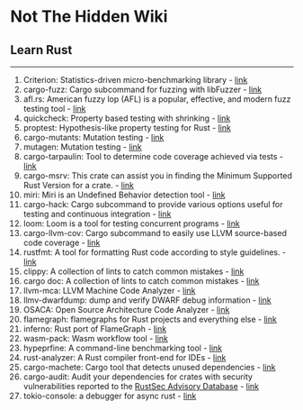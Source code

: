 # Not The Hidden Wiki

## Learn Rust
-----

1. Criterion: Statistics-driven micro-benchmarking library - [link]("https://docs.rs/criterion/latest/criterion/")
2. cargo-fuzz: Cargo subcommand for fuzzing with libFuzzer - [link]("https://github.com/rust-fuzz/cargo-fuzz")
3. afl.rs: American fuzzy lop (AFL) is a popular, effective, and modern fuzz testing tool - [link]("https://github.com/rust-fuzz/afl.rs")
4. quickcheck: Property based testing with shrinking - [link]("https://docs.rs/quickcheck/1.0.3/quickcheck/")
5. proptest: Hypothesis-like property testing for Rust - [link]("https://github.com/proptest-rs/proptest")
6. cargo-mutants: Mutation testing - [link]("https://docs.rs/quickcheck/1.0.3/quickcheck/")
7. mutagen: Mutation testing - [link]("https://github.com/llogiq/mutagen")
8. cargo-tarpaulin: Tool to determine code coverage achieved via tests - [link]("https://github.com/xd009642/tarpaulin")
9. cargo-msrv: This crate can assist you in finding the Minimum Supported Rust Version for a crate. - [link]("https://github.com/foresterre/cargo-msrv")
10. miri: Miri is an Undefined Behavior detection tool - [link]("https://github.com/rust-lang/miri")
11. cargo-hack: Cargo subcommand to provide various options useful for testing and continuous integration - [link]("https://github.com/taiki-e/cargo-hack")
12. loom: Loom is a tool for testing concurrent programs - [link]("https://docs.rs/loom/latest/loom/")
13. cargo-llvm-cov: Cargo subcommand to easily use LLVM source-based code coverage - [link]("https://github.com/taiki-e/cargo-llvm-cov")
14. rustfmt: A tool for formatting Rust code according to style guidelines. - [link]("https://github.com/rust-lang/rustfmt")
15. clippy: A collection of lints to catch common mistakes - [link]("https://github.com/rust-lang/rust-clippy")
16. cargo doc: A collection of lints to catch common mistakes - [link]("https://doc.rust-lang.org/cargo/commands/cargo-doc.html")
17. llvm-mca: LLVM Machine Code Analyzer - [link]("https://llvm.org/docs/CommandGuide/llvm-mca.html")
18. llmv-dwarfdump: dump and verify DWARF debug information - [link]("https://llvm.org/docs/CommandGuide/llvm-dwarfdump.html")
19. OSACA: Open Source Architecture Code Analyzer - [link]("https://github.com/RRZE-HPC/OSACA")
20. flamegraph: flamegraphs for Rust projects and everything else - [link]("https://github.com/flamegraph-rs/flamegraph")
21. inferno: Rust port of FlameGraph - [link]("https://github.com/jonhoo/inferno")
22. wasm-pack: Wasm workflow tool - [link]("https://github.com/rustwasm/wasm-pack")
23. hypeprfine: A command-line benchmarking tool - [link]("https://github.com/sharkdp/hyperfine")
24. rust-analyzer: A Rust compiler front-end for IDEs - [link]("https://github.com/rust-lang/rust-analyzer")
25. cargo-machete: Cargo tool that detects unused dependencies - [link]("https://github.com/bnjbvr/cargo-machete")
26. cargo-audit: Audit your dependencies for crates with security vulnerabilities reported to the
[RustSec Advisory Database]("https://github.com/RustSec/advisory-db/") - [link]("https://github.com/RustSec/rustsec/tree/main/cargo-audit")
27. tokio-console: a debugger for async rust - [link]("https://github.com/tokio-rs/console")